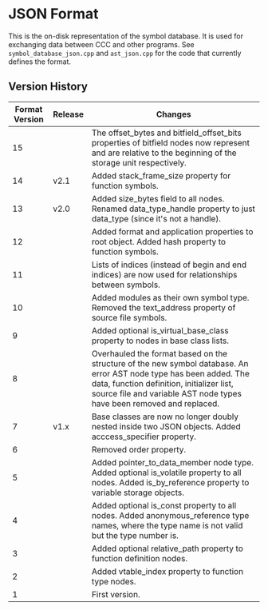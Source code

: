 # JSON Format

This is the on-disk representation of the symbol database. It is used for
exchanging data between CCC and other programs. See `symbol_database_json.cpp`
and `ast_json.cpp` for the code that currently defines the format.

## Version History

| Format Version | Release | Changes |
| - | - | - |
| 15 | | The offset_bytes and bitfield_offset_bits properties of bitfield nodes now represent and are relative to the beginning of the storage unit respectively. |
| 14 | v2.1 | Added stack_frame_size property for function symbols. |
| 13 | v2.0 | Added size_bytes field to all nodes. Renamed data_type_handle property to just data_type (since it's not a handle). |
| 12 | | Added format and application properties to root object. Added hash property to function symbols. |
| 11 | | Lists of indices (instead of begin and end indices) are now used for relationships between symbols. |
| 10 | | Added modules as their own symbol type. Removed the text_address property of source file symbols. |
| 9 | | Added optional is_virtual_base_class property to nodes in base class lists. |
| 8 | | Overhauled the format based on the structure of the new symbol database. An error AST node type has been added. The data, function definition, initializer list, source file and variable AST node types have been removed and replaced. |
| 7 | v1.x | Base classes are now no longer doubly nested inside two JSON objects. Added acccess_specifier property. |
| 6 | | Removed order property. |
| 5 | | Added pointer_to_data_member node type. Added optional is_volatile property to all nodes. Added is_by_reference property to variable storage objects. |
| 4 | | Added optional is_const property to all nodes. Added anonymous_reference type names, where the type name is not valid but the type number is. |
| 3 | | Added optional relative_path property to function definition nodes. |
| 2 | | Added vtable_index property to function type nodes. |
| 1 | | First version. |

